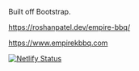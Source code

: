 Built off Bootstrap.

https://roshanpatel.dev/empire-bbq/

https://www.empirekbbq.com

[![Netlify Status](https://api.netlify.com/api/v1/badges/9e4bf56a-2c11-4b69-a26f-2abcdab25028/deploy-status)](https://app.netlify.com/sites/empirebbq/deploys)
